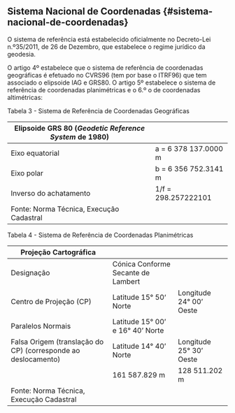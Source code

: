 ## Sistema Nacional de Coordenadas {#sistema-nacional-de-coordenadas}

O sistema de referência está estabelecido oficialmente no Decreto-Lei n.º35/2011, de 26 de Dezembro, que estabelece o regime jurídico da geodesia.

O artigo 4º estabelece que o sistema de referência de coordenadas geográficas é efetuado no CVRS96 (tem por base o ITRF96) que tem associado o elipsoide IAG e GRS80\. O artigo 5º estabelece o sistema de referência de coordenadas planimétricas e o 6.º o de coordenadas altimétricas:

Tabela 3 - Sistema de Referência de Coordenadas Geográficas

| Elipsoide GRS 80 (_Geodetic Reference System_ de 1980) |  |
| --- | --- |
| Eixo equatorial | a = 6 378 137.0000 m |
| Eixo polar | b = 6 356 752.3141 m |
| Inverso do achatamento | 1/f = 298.257222101 |
| Fonte: Norma Técnica, Execução Cadastral |

Tabela 4 - Sistema de Referência de Coordenadas Planimétricas

| Projeção Cartográfica |  |  |
| --- | --- | --- |
| Designação | Cónica Conforme Secante de Lambert |  |
| Centro de Projeção (CP) | Latitude 15° 50‘ Norte | Longitude 24° 00’ Oeste |
| Paralelos Normais | Latitude 15° 00’ e 16° 40’ Norte |  |
| Falsa Origem (translação do CP) (corresponde ao deslocamento) | Latitude 14° 40’ Norte | Longitude 25° 30’ Oeste |
|  | 161 587.829 m | 128 511.202 m |
| Fonte: Norma Técnica, Execução Cadastral |